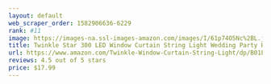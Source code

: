 ```yaml
---
layout: default 
﻿web_scraper_order: 1582906636-6229
rank: #11
image: https://images-na.ssl-images-amazon.com/images/I/61p74O5Nc%2BL.jpg
title: Twinkle Star 300 LED Window Curtain String Light Wedding Party Home Garden Bedroom Outdoor…
url: https://www.amazon.com/Twinkle-Window-Curtain-String-Light/dp/B01LLSNG1E/ref=zg_mw_home-garden_11?_encoding=UTF8&psc=1&refRID=ST1XDMS4R2TXQERQ5ZH2
reviews: 4.5 out of 5 stars
price: $17.99 
---
```

